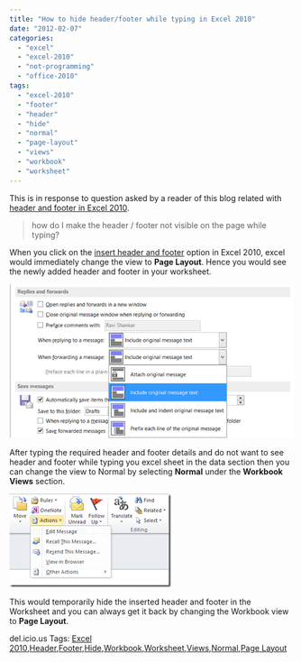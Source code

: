 ```yaml
---
title: "How to hide header/footer while typing in Excel 2010"
date: "2012-02-07"
categories: 
  - "excel"
  - "excel-2010"
  - "not-programming"
  - "office-2010"
tags: 
  - "excel-2010"
  - "footer"
  - "header"
  - "hide"
  - "normal"
  - "page-layout"
  - "views"
  - "workbook"
  - "worksheet"
---
```


This is in response to question asked by a reader of this blog related with [header and footer in Excel 2010](http://blogmines.com/blog/2012/02/07/turn-off-password-popup-in-outlook-2010/).

> how do I make the header / footer not visible on the page while typing?

When you click on the [insert header and footer](http://blogmines.com/blog/2010/08/22/how-to-insert-header-and-footer-in-excel-2010/) option in Excel 2010, excel would immediately change the view to **Page Layout**. Hence you would see the newly added header and footer in your worksheet.

[![image](/assets/images/image_thumb12.png "image")](http://blogmines.com/blog/wp-content/uploads/2012/02/image12.png)

After typing the required header and footer details and do not want to see header and footer while typing you excel sheet in the data section then you can change the view to Normal by selecting **Normal** under the **Workbook Views** section.

[![image](/assets/images/1_image_thumb13.png "image")](http://blogmines.com/blog/wp-content/uploads/2012/02/image13.png)

This would temporarily hide the inserted header and footer in the Worksheet and you can always get it back by changing the Workbook view to **Page Layout**.

del.icio.us Tags: [Excel 2010](http://del.icio.us/popular/Excel+2010),[Header](http://del.icio.us/popular/Header),[Footer](http://del.icio.us/popular/Footer),[Hide](http://del.icio.us/popular/Hide),[Workbook](http://del.icio.us/popular/Workbook),[Worksheet](http://del.icio.us/popular/Worksheet),[Views](http://del.icio.us/popular/Views),[Normal](http://del.icio.us/popular/Normal),[Page Layout](http://del.icio.us/popular/Page+Layout)
